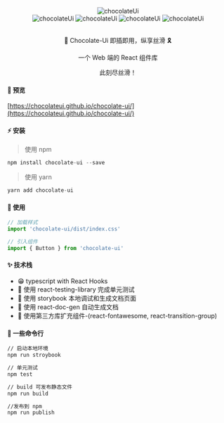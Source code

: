 <div align="center">
    <img alt="chocolateUi" style={{ width: 180, height: 180 }} src="http://qiniu.xueshiming.cn/chocolate%E7%9A%84%E5%89%AF%E6%9C%AC.png" />
    <div >
      <img alt="chocolateUi" style={{ width: 95, height: 23 }} src="https://api.travis-ci.com/ChocolateUI/chocolate-ui.svg?branch=master&status=passed" />
      <img alt="chocolateUi" style={{ width: 144, height: 23, margin-left: 10 }} src="https://img.shields.io/npm/dm/chocolate-ui.svg" />
      <img alt="chocolateUi" style={{ width: 95, height: 23, margin-left: 10 }} src="https://badgen.net/npm/v/chocolate-ui/" />
      <img alt="chocolateUi" style={{ width: 142, height: 23, margin-left: 10 }} src="https://api.netlify.com/api/v1/badges/45fb5b8b-392a-4a4a-8731-fb3a4cc6d14c/deploy-status" />
    </div>
    <br />
    <p> <span role="img" aria-label="chocolateUi" >🍫</span> Chocolate-Ui 即插即用，纵享丝滑 <span role="img" aria-label="chocolateUi" > 🎗️</span></p>
    <p> 一个 Web 端的 React 组件库 </p>
    <p> 此刻尽丝滑！ </p>
</div>

#### 🐳 预览

[https://chocolateui.github.io/chocolate-ui/](https://chocolateui.github.io/chocolate-ui/)

#### ⚡ 安装

>使用 npm

```javascript
npm install chocolate-ui --save
```

>使用 yarn

```javascript
yarn add chocolate-ui
```

#### 📖 使用

```javascript
// 加载样式
import 'chocolate-ui/dist/index.css'

// 引入组件
import { Button } from 'chocolate-ui'
```

#### ✨ 技术栈

* 😁 typescript with React Hooks
* 🍑 使用 react-testing-library 完成单元测试
* 🦌 使用 storybook 本地调试和生成文档页面
* 🥦 使用 react-doc-gen 自动生成文档
* 🥭 使用第三方库扩充组件-(react-fontawesome, react-transition-group)

#### 🎋 一些命令行

~~~bash
// 启动本地环境
npm run stroybook

// 单元测试
npm test

// build 可发布静态文件
npm run build

//发布到 npm
npm run publish
~~~
